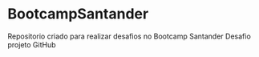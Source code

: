 # BootcampSantander
Repositorio criado para realizar desafios no Bootcamp Santander
Desafio projeto GitHub
